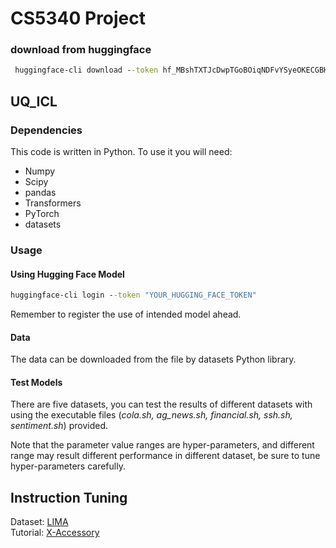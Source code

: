 # CS5340 Project

### download from huggingface

```cmd
 huggingface-cli download --token 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 --resume-download MODEL_NAME_ON_HUGGINGFACE --local-dir /root/autodl-tmp/models_to_load/MODEL_NAME
```

## UQ_ICL

### Dependencies

This code is written in Python. To use it you will need:

- Numpy
- Scipy
- pandas
- Transformers
- PyTorch
- datasets

### Usage

#### Using Hugging Face Model

```cmd
huggingface-cli login --token "YOUR_HUGGING_FACE_TOKEN"
```

Remember to register the use of intended model ahead.

#### Data

The data can be downloaded from the file by datasets Python library.

#### Test Models

There are five datasets, you can test the results of different datasets with using the executable files (_cola.sh, ag_news.sh, financial.sh, ssh.sh, sentiment.sh_) provided.

Note that the parameter value ranges are hyper-parameters, and different range
may result different performance in different dataset, be sure to tune hyper-parameters carefully.

## Instruction Tuning

Dataset: [LIMA](https://arxiv.org/abs/2305.11206)  
Tutorial: [X-Accessory](https://llama2-accessory.readthedocs.io/en/latest/)